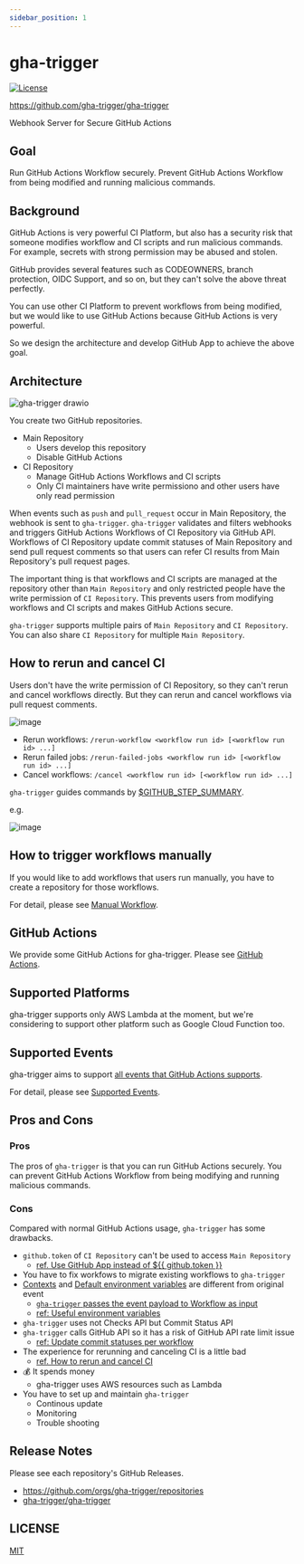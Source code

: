 ```yaml
---
sidebar_position: 1
---
```


# gha-trigger

[![License](http://img.shields.io/badge/license-mit-blue.svg?style=flat-square)](https://raw.githubusercontent.com/gha-trigger/gha-triggger/main/LICENSE)

https://github.com/gha-trigger/gha-trigger

Webhook Server for Secure GitHub Actions

## Goal

Run GitHub Actions Workflow securely.
Prevent GitHub Actions Workflow from being modified and running malicious commands.

## Background

GitHub Actions is very powerful CI Platform, but also has a security risk that someone modifies workflow and CI scripts and run malicious commands.
For example, secrets with strong permission may be abused and stolen.

GitHub provides several features such as CODEOWNERS, branch protection, OIDC Support, and so on, but they can't solve the above threat perfectly.

You can use other CI Platform to prevent workflows from being modified, but we would like to use GitHub Actions because GitHub Actions is very powerful.

So we design the architecture and develop GitHub App to achieve the above goal.

## Architecture

![gha-trigger drawio](https://user-images.githubusercontent.com/13323303/188292546-53f0b4d2-fbe6-4bec-8b28-1b635b5e2eb0.png)

You create two GitHub repositories.

- Main Repository
  - Users develop this repository
  - Disable GitHub Actions
- CI Repository
  - Manage GitHub Actions Workflows and CI scripts
  - Only CI maintainers have write permissiono and other users have only read permission

When events such as `push` and `pull_request` occur in Main Repository, the webhook is sent to `gha-trigger`.
`gha-trigger` validates and filters webhooks and triggers GitHub Actions Workflows of CI Repository via GitHub API.
Workflows of CI Repository update commit statuses of Main Repository and send pull request comments so that users can refer CI results from Main Repository's pull request pages.

The important thing is that workflows and CI scripts are managed at the repository other than `Main Repository` and only restricted people have the write permission of `CI Repository`.
This prevents users from modifying workflows and CI scripts and makes GitHub Actions secure.

`gha-trigger` supports multiple pairs of `Main Repository` and `CI Repository`.
You can also share `CI Repository` for multiple `Main Repository`.

## How to rerun and cancel CI

Users don't have the write permission of CI Repository, so they can't rerun and cancel workflows directly.
But they can rerun and cancel workflows via pull request comments.

![image](https://user-images.githubusercontent.com/13323303/187913667-8019683a-6556-40f7-9f5e-c58adbb42025.png)

- Rerun workflows: `/rerun-workflow <workflow run id> [<workflow run id> ...]`
- Rerun failed jobs: `/rerun-failed-jobs <workflow run id> [<workflow run id> ...]`
- Cancel workflows: `/cancel <workflow run id> [<workflow run id> ...]`

`gha-trigger` guides commands by [$GITHUB_STEP_SUMMARY](https://docs.github.com/en/actions/using-workflows/workflow-commands-for-github-actions#adding-a-job-summary).

e.g.

![image](https://user-images.githubusercontent.com/13323303/187903524-260b805c-5d02-4e29-ad14-8a4320f28071.png)

## How to trigger workflows manually

If you would like to add workflows that users run manually, you have to create a repository for those workflows.

For detail, please see [Manual Workflow](manual-workflow).

## GitHub Actions

We provide some GitHub Actions for gha-trigger.
Please see [GitHub Actions](github-actions).

## Supported Platforms

gha-trigger supports only AWS Lambda at the moment,
but we're considering to support other platform such as Google Cloud Function too.

## Supported Events

gha-trigger aims to support [all events that GitHub Actions supports](https://docs.github.com/en/actions/using-workflows/events-that-trigger-workflows).

For detail, please see [Supported Events](events).

## Pros and Cons

### Pros

The pros of `gha-trigger` is that you can run GitHub Actions securely.
You can prevent GitHub Actions Workflow from being modifying and running malicious commands.

### Cons

Compared with normal GitHub Actions usage, `gha-trigger` has some drawbacks.

- `github.token` of `CI Repository` can't be used to access `Main Repository`
  - [ref. Use GitHub App instead of ${{ github.token }}](github-actions#use-github-app-instead-of--githubtoken-)
- You have to fix workfows to migrate existing workflows to `gha-trigger`
- [Contexts](https://docs.github.com/en/actions/learn-github-actions/contexts) and [Default environment variables](https://docs.github.com/en/actions/learn-github-actions/environment-variables#default-environment-variables) are different from original event
  - [`gha-trigger` passes the event payload to Workflow as input](github-actions#workflow-dispatchs-inputs)
  - [ref: Useful environment variables](github-actions#useful-environment-variables)
- `gha-trigger` uses not Checks API but Commit Status API
- `gha-trigger` calls GitHub API so it has a risk of GitHub API rate limit issue
  - [ref: Update commit statuses per workflow](github-actions#update-commit-statuses-per-workflow)
- The experience for rerunning and canceling CI is a little bad
  - [ref. How to rerun and cancel CI](#how-to-rerun-and-cancel-ci)
- 💰 It spends money
  - gha-trigger uses AWS resources such as Lambda
- You have to set up and maintain `gha-trigger`
  - Continous update
  - Monitoring
  - Trouble shooting

## Release Notes

Please see each repository's GitHub Releases.

- https://github.com/orgs/gha-trigger/repositories
- [gha-trigger/gha-trigger](https://github.com/gha-trigger/gha-trigger/releases)

## LICENSE

[MIT](https://raw.githubusercontent.com/gha-trigger/gha-triggger/main/LICENSE)
